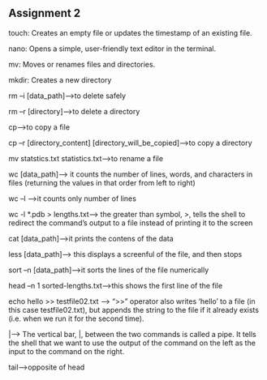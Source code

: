 ## Assignment 2
touch: Creates an empty file or updates the timestamp of an existing file.

nano: Opens a simple, user-friendly text editor in the terminal.

mv: Moves or renames files and directories.

mkdir: Creates a new directory

rm –i [data_path]-->to delete safely 

rm –r [directory]-->to delete a directory

cp-->to copy a file 

cp –r [directory_content] [directory_will_be_copied]-->to copy a directory 

mv statstics.txt statistics.txt-->to rename a file 

wc [data_path]--> it counts the number of lines, words, and characters in files (returning the values in that order from left to right) 

wc –l -->it counts only number of lines 

wc -l *.pdb > lengths.txt--> the greater than symbol, >, tells the shell to redirect the command’s output to a file instead of printing it to the screen 

cat [data_path]-->it prints the contens of the data 

less [data_path]--> this displays a screenful of the file, and then stops 

sort –n [data_path]-->it sorts the lines of the file numerically 

head –n 1 sorted-lengths.txt-->this shows the first line of the file 

echo hello >> testfile02.txt -->  “>>” operator also writes ‘hello’ to a file (in this case testfile02.txt), but appends the string to the file if it already exists (i.e. when we run it for the second time). 

|--> The vertical bar, |, between the two commands is called a pipe. It tells the shell that we want to use the output of the command on the left as the input to the command on the right. 

tail-->opposite of head 

 
